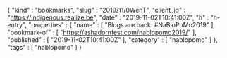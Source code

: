 {
  "kind" : "bookmarks",
  "slug" : "2019/11/0WenT",
  "client_id" : "https://indigenous.realize.be",
  "date" : "2019-11-02T10:41:00Z",
  "h" : "h-entry",
  "properties" : {
    "name" : [ "Blogs are back. #NaBloPoMo2019" ],
    "bookmark-of" : [ "https://ashadornfest.com/nablopomo2019/" ],
    "published" : [ "2019-11-02T10:41:00Z" ],
    "category" : [ "nablopomo" ]
  },
  "tags" : [ "nablopomo" ]
}

